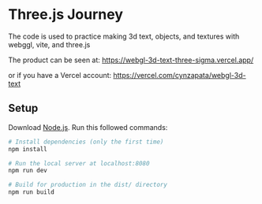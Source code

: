 # Three.js Journey

The code is used to practice making 3d text, objects, and textures with webggl, vite, and three.js

The product can be seen at: https://webgl-3d-text-three-sigma.vercel.app/

or if you have a Vercel account: https://vercel.com/cynzapata/webgl-3d-text

## Setup
Download [Node.js](https://nodejs.org/en/download/).
Run this followed commands:

``` bash
# Install dependencies (only the first time)
npm install

# Run the local server at localhost:8080
npm run dev

# Build for production in the dist/ directory
npm run build
```
